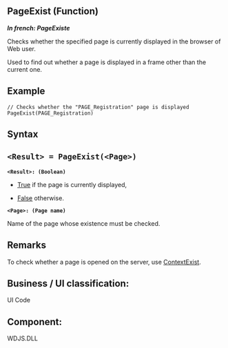 


## PageExist (Function)

***In french: PageExiste***



<a name="XUse"></a>
<a name="Use"></a>
<a name="description"></a>
Checks whether the specified page is currently displayed in the browser of Web user.

Used to find out whether a page is displayed in a frame other than the current one.
<a name="Example1"></a>
<a name="sample_code"></a>

## Example


```wl
// Checks whether the "PAGE_Registration" page is displayed
PageExist(PAGE_Registration)
```

<a name="XSYNTAX"></a>
<a name="SYNTAX1"></a>

## Syntax

`<Result> = PageExist(<Page>)`
---

**`<Result>: (Boolean)`**



- <u><u><u><u>True</u></u></u></u> if the page is currently displayed, 

- <u><u><u><u>False</u></u></u></u> otherwise.




**`<Page>: (Page name)`**

Name of the page whose existence must be checked.  



<a name="NOTE0"></a>
<a name="NOTE0_1"></a>

## Remarks
To check whether a page is opened on the server, use [ContextExist](../WDLang2/3058002.md).

<a name="XComponent"></a>

## Business / UI classification:
UI Code
## Component:
WDJS.DLL
